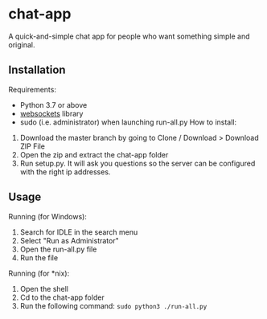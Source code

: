 # chat-app
A quick-and-simple chat app for people who want something simple and original.
## Installation
Requirements:
  - Python 3.7 or above
  - [websockets](https://websockets.readthedocs.io/en/stable/intro.html) library
  - sudo (i.e. administrator) when launching run-all.py
How to install:
  1. Download the master branch by going to Clone / Download > Download ZIP File
  2. Open the zip and extract the chat-app folder
  3. Run setup.py. It will ask you questions so the server can be configured with the right ip addresses.
## Usage
Running (for Windows):
  1. Search for IDLE in the search menu
  2. Select "Run as Administrator"
  3. Open the run-all.py file
  4. Run the file

Running (for \*nix):
  1. Open the shell
  2. Cd to the chat-app folder
  3. Run the following command: `sudo python3 ./run-all.py`
